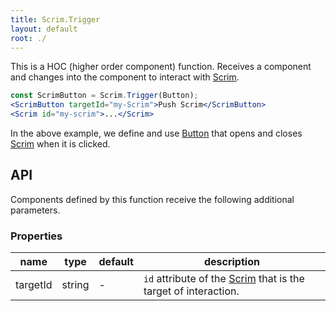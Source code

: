 ```yaml
---
title: Scrim.Trigger
layout: default
root: ./
---
```


This is a HOC (higher order component) function. Receives a component and changes into the component to interact with [Scrim](scrim).

```jsx
const ScrimButton = Scrim.Trigger(Button);
<ScrimButton targetId="my-Scrim">Push Scrim</ScrimButton>
<Scrim id="my-scrim">...</Scrim>
```

In the above example, we define and use [Button](button) that opens and closes [Scrim](scrim) when it is clicked.


API
--------

Components defined by this function receive the following additional parameters.

### Properties

| name | type | default | description |
| ---- | -- | ----------- | ---- |
| targetId | string | - | `id` attribute of the [Scrim](scrim) that is the target of interaction. |
